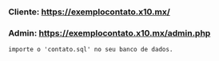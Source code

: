 ### Cliente: https://exemplocontato.x10.mx/
### Admin: https://exemplocontato.x10.mx/admin.php

    importe o 'contato.sql' no seu banco de dados.
